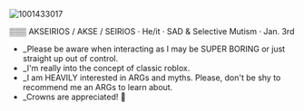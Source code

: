 ![1001433017](https://github.com/user-attachments/assets/7d4843c0-5efe-4142-b877-de64ad75e4e7)

▒▒▒ AKSEIRIOS / AKSE / SEIRIOS · He/it · SAD & Selective Mutism · Jan. 3rd 
- _Please be aware when interacting as I may be SUPER BORING or just straight up out of control.
- _I'm really into the concept of classic roblox.
- _I am HEAVILY interested in ARGs and myths. Please, don't be shy to recommend me an ARGs to learn about.
- _Crowns are appreciated! 👑
